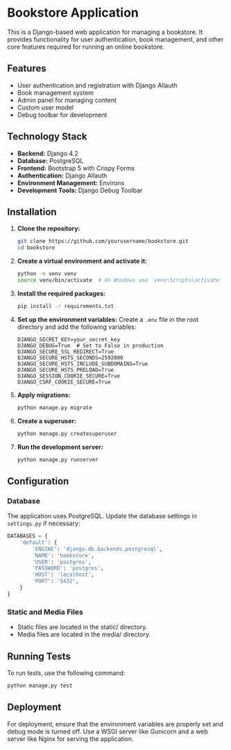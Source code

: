 # Bookstore Application

This is a Django-based web application for managing a bookstore. It provides functionality for user authentication, book management, and other core features required for running an online bookstore.

## Features

- User authentication and registration with Django Allauth
- Book management system
- Admin panel for managing content
- Custom user model
- Debug toolbar for development

## Technology Stack

- **Backend:** Django 4.2
- **Database:** PostgreSQL
- **Frontend:** Bootstrap 5 with Crispy Forms
- **Authentication:** Django Allauth
- **Environment Management:** Environs
- **Development Tools:** Django Debug Toolbar

## Installation

1. **Clone the repository:**

   ```bash
   git clone https://github.com/yourusername/bookstore.git
   cd bookstore
   ```

2. **Create a virtual environment and activate it:**

   ```bash
   python -m venv venv
   source venv/bin/activate  # On Windows use `venv\Scripts\activate`
   ```

3. **Install the required packages:**

   ```bash
   pip install -r requirements.txt
   ```

4. **Set up the environment variables:**
   Create a `.env` file in the root directory and add the following variables:

   ```env
   DJANGO_SECRET_KEY=your_secret_key
   DJANGO_DEBUG=True  # Set to False in production
   DJANGO_SECURE_SSL_REDIRECT=True
   DJANGO_SECURE_HSTS_SECONDS=2592000
   DJANGO_SECURE_HSTS_INCLUDE_SUBDOMAINS=True
   DJANGO_SECURE_HSTS_PRELOAD=True
   DJANGO_SESSION_COOKIE_SECURE=True
   DJANGO_CSRF_COOKIE_SECURE=True
   ```

5. **Apply migrations:**

   ```bash
   python manage.py migrate
   ```

6. **Create a superuser:**

   ```bash
   python manage.py createsuperuser
   ```

7. **Run the development server:**
   ```bash
   python manage.py runserver
   ```

## Configuration

### Database

The application uses PostgreSQL. Update the database settings in `settings.py` if necessary:

```python
DATABASES = {
    'default': {
        'ENGINE': 'django.db.backends.postgresql',
        'NAME': 'bookstore',
        'USER': 'postgres',
        'PASSWORD': 'postgres',
        'HOST': 'localhost',
        'PORT': '5432',
    }
}

```

### Static and Media Files

- Static files are located in the static/ directory.
- Media files are located in the media/ directory.

## Running Tests

To run tests, use the following command:

```bash
python manage.py test
```

## Deployment

For deployment, ensure that the environment variables are properly set and debug mode is turned off. Use a WSGI server like Gunicorn and a web server like Nginx for serving the application.
